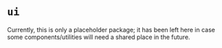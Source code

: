 # `ui`

Currently, this is only a placeholder package; it has been left here in case some components/utilities will need a shared place in the future.
